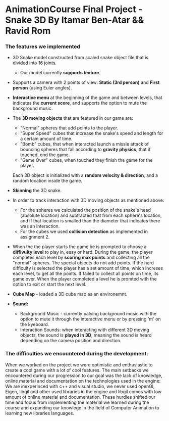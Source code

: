 # AnimationCourse Final Project - Snake 3D By Itamar Ben-Atar && Ravid Rom

### The features we implemented

- 3D Snake model constructed from scaled snake object file that is divided into 16 joints.
    - Our model currently **supports texture**.  

- Supports a camera with 2 points of view: **Static (3rd person)** and **First person** (using Euler angles).

- **Interactive menu** at the beginning of the game and between levels, that indicates the **current score**, and supports the option to mute the background music.

- The **3D moving objects** that are featured in our game are:  
    - "Normal" spheres that add points to the player.
    - "Super Speed" cubes that increase the snake's speed and length for a certain amount of time.
    - "Bomb" cubes, that when interacted launch a missle attack of bouncing spheres that fall according to **gravity physics**, that if touched, end the game.
    - "Game Over" cubes, when touched they finish the game for the player.  
    
    Each 3D object is initialized with a **random velocity & direction**, and a random location inside the game.

- **Skinning** the 3D snake.

- In order to track interaction with 3D moving objects as mentioned above: 
    - For the spheres we calculated the position of the snake's head (absolute location) and subtracted that from each sphere's location, and if that location is smalled than the diameter that indicates there was an interaction.
    - For the cubes we used **collision detection** as implemented in assignment 2.

- When the the player starts the game he is prompted to choose a **diffivulty level** to play in, easy or hard. During the game, the player completes each level by **scoring max points** and collecting all the "normal" spheres. The special objects do not add points. If the hard difficulty is selected the player has a set amount of time, which increses each level, to get all the points. If failed to collect all points on time, its game over. When the player completed a level he is promted with the option to exit or start the next level.

- **Cube Map** - loaded a 3D cube map as an environemnt.

- **Sound:** 
    - Background Music - currently palying background music with the option to mute it through the interactive menu or by pressing 'm' on the kyeboard.
    - Interaction Sounds: when interacting with different 3D moving objects, the sound is **played in 3D**, meaning the sound is heard depending on the camera position and direction. 

### The difficulties we encountered during the development:
When we worked on the project we were optimistic and enthusiastic to create a cool game with a lot of cool features. The main setbacks we encountered during our progression to our goal was the lack of knowledge, online material and documentation on the technologies used in the engine: We are inexperinced with c++ and visual studio, we never used openGl, Eigen, libgil and other used libraries in the engine and libgil comes with low amount of online material and documentation. These hurdles shifted our time and focus from implementing the material we learned during the course and expanding our knowlege in the field of Computer Animation to learning new libraries languages.
